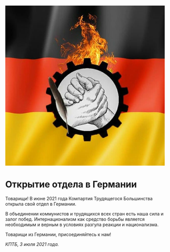 
![](./img/old/germanLogo.jpg)


# Открытие отдела в Германии


Товарищи! В июне 2021 года Компартия Трудящегося Большинства открыла свой отдел в Германии. 

В
объединении коммунистов и трудящихся всех стран есть наша сила и залог
побед. Интернационализм как средство борьбы является необходимым и
верным в условиях разгула реакции и национализма. 

Товарищи из Германии, присоединяйтесь к нам!





*КПТБ, 3 июля 2021 года.*
